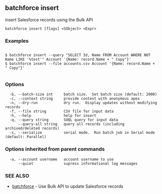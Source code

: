 ## batchforce insert

insert Salesforce records using the Bulk API

```
batchforce insert [flags] <SObject> <Expr>
```

### Examples

```

$ batchforce insert --query "SELECT Id, Name FROM Account WHERE NOT Name LIKE '%test'" Account '{Name: record.Name + " Copy"}'
$ batchforce insert --file accounts.csv Account '{Name: record.Name + " Copy"}'
	
```

### Options

```
  -b, --batch-size int     batch size.  Set batch size (default: 2000)
  -c, --context string     provide context with anonymous apex
  -n, --dry-run            dry run.  Display updates without modifying records
  -f, --file string        CSV file for input data
  -h, --help               help for insert
  -q, --query string       SOQL query for input data
      --query-all string   query all records (including archived/deleted records)
  -s, --serialize          serial mode.  Run batch job in Serial mode (default: Parallel)
```

### Options inherited from parent commands

```
  -a, --account username   account username to use
      --quiet              supress informational log messages
```

### SEE ALSO

* [batchforce](batchforce.md)	 - Use Bulk API to update Salesforce records

